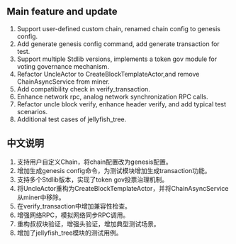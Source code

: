 ##  Main feature and update

1. Support user-defined custom chain, renamed chain config to genesis config.
2. Add generate genesis config command, add generate transaction for test.
3. Support multiple Stdlib versions, implements a token gov module for voting governance mechanism.
4. Refactor UncleActor to CreateBlockTemplateActor,and remove ChainAsyncService from miner.
5. Add compatibility check in verify_transaction.
6. Enhance network rpc, analog network synchronization RPC calls.
7. Refactor uncle block verify, enhance header verify, and add typical test scenarios.
8. Additional test cases of jellyfish_tree.



## 中文说明

1. 支持用户自定义Chain，将chain配置改为genesis配置。
2. 增加生成genesis config命令，为测试模块增加生成transaction功能。
3. 支持多个Stdlib版本，实现了token gov投票治理机制。
4. 将UncleActor重构为CreateBlockTemplateActor，并将ChainAsyncService从miner中移除。
5. 在verify_transaction中增加兼容性检查。
6. 增强网络RPC，模拟网络同步RPC调用。
7. 重构叔叔块验证，增强头验证，增加典型测试场景。
8. 增加了jellyfish_tree模块的测试用例。

   